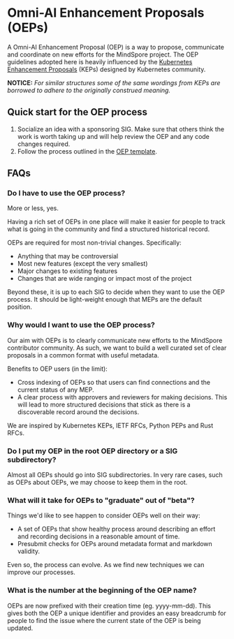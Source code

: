 # Omni-AI Enhancement Proposals (OEPs)

A Omni-AI Enhancement Proposal (OEP) is a way to propose, communicate and coordinate on new efforts for the MindSpore project. The OEP guidelines adopted here is heavily
influenced by the [Kubernetes Enhancement Proposals](https://github.com/kubernetes/enhancements/blob/master/keps/README.md) (KEPs) designed by Kubernetes community.

**NOTICE:** *For similar structures some of the same wordings from KEPs are borrowed to adhere to the originally construed meaning.*

## Quick start for the OEP process

1. Socialize an idea with a sponsoring SIG.
   Make sure that others think the work is worth taking up and will help review the OEP and any code changes required.
2. Follow the process outlined in the [OEP template](XXX-oep-template/README.md).

## FAQs

### Do I have to use the OEP process?

More or less, yes.

Having a rich set of OEPs in one place will make it easier for people to track
what is going in the community and find a structured historical record.

OEPs are required for most non-trivial changes. Specifically:
* Anything that may be controversial
* Most new features (except the very smallest)
* Major changes to existing features
* Changes that are wide ranging or impact most of the project

Beyond these, it is up to each SIG to decide when they want to use the OEP
process. It should be light-weight enough that MEPs are the default position.

### Why would I want to use the OEP process?

Our aim with OEPs is to clearly communicate new efforts to the MindSpore contributor community.
As such, we want to build a well curated set of clear proposals in a common format with useful metadata.

Benefits to OEP users (in the limit):
* Cross indexing of OEPs so that users can find connections and the current status of any MEP.
* A clear process with approvers and reviewers for making decisions. This will lead to more structured decisions that stick as there is a discoverable record around the decisions.

We are inspired by Kubernetes KEPs, IETF RFCs, Python PEPs and Rust RFCs.

### Do I put my OEP in the root OEP directory or a SIG subdirectory?

Almost all OEPs should go into SIG subdirectories. In very rare cases, such as
OEPs about OEPs, we may choose to keep them in the root.

### What will it take for OEPs to "graduate" out of "beta"?

Things we'd like to see happen to consider OEPs well on their way:
* A set of OEPs that show healthy process around describing an effort and recording decisions in a reasonable amount of time.
* Presubmit checks for OEPs around metadata format and markdown validity.

Even so, the process can evolve. As we find new techniques we can improve our processes.

### What is the number at the beginning of the OEP name?

OEPs are now prefixed with their creation time (eg. yyyy-mm-dd). This gives
both the OEP a unique identifier and provides an easy breadcrumb for people to
find the issue where the current state of the OEP is being updated.
